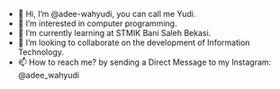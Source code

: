 - 👋 Hi, I’m @adee-wahyudi, you can call me Yudi.
- 👀 I’m interested in computer programming.
- 🌱 I’m currently learning at STMIK Bani Saleh Bekasi.
- 💞️ I’m looking to collaborate on the development of Information Technology.
- 📫 How to reach me? by sending a Direct Message to my Instagram: @adee_wahyudi

<!---
adee-wahyudi/adee-wahyudi is a ✨ special ✨ repository because its `README.md` (this file) appears on your GitHub profile.
You can click the Preview link to take a look at your changes.
--->
